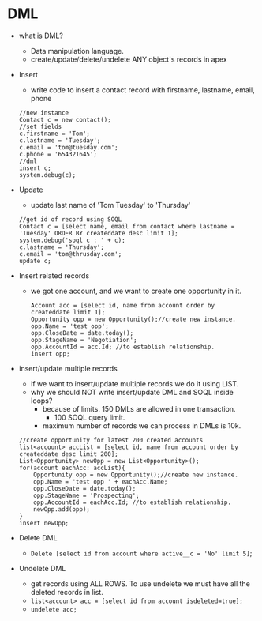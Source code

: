 # DML

- what is DML?
    - Data manipulation language.
    - create/update/delete/undelete ANY object's records in apex

- Insert
    - write code to insert a contact record with firstname, lastname, email, phone
    ```
    //new instance
    Contact c = new contact();
    //set fields
    c.firstname = 'Tom';
    c.lastname = 'Tuesday';
    c.email = 'tom@tuesday.com';
    c.phone = '654321645';
    //dml
    insert c;
    system.debug(c);
    ```

- Update
    - update last name of 'Tom Tuesday' to 'Thursday'
    ```
    //get id of record using SOQL
    Contact c = [select name, email from contact where lastname = 'Tuesday' ORDER BY createddate desc limit 1];
    system.debug('soql c : ' + c);
    c.lastname = 'Thursday';
    c.email = 'tom@thrusday.com';
    update c;

    ```
- Insert related records
    - we got one account, and we want to create one opportunity in it.
        ```
        Account acc = [select id, name from account order by createddate limit 1];
        Opportunity opp = new Opportunity();//create new instance.
        opp.Name = 'test opp';
        opp.CloseDate = date.today();
        opp.StageName = 'Negotiation';
        opp.AccountId = acc.Id; //to establish relationship.
        insert opp;
        ```

- insert/update multiple records
    - if we want to insert/update multiple records we do it using LIST. 
    - why we should NOT write insert/update DML and SOQL inside loops?
        - because of limits. 150 DMLs are allowed in one transaction.
            - 100 SOQL query limit.
        - maximum number of records we can process in DMLs is 10k.
    ```
    //create opportunity for latest 200 created accounts
    list<account> accList = [select id, name from account order by createddate desc limit 200];
    List<Opportunity> newOpp = new List<Opportunity>();
    for(account eachAcc: accList){
        Opportunity opp = new Opportunity();//create new instance.
        opp.Name = 'test opp ' + eachAcc.Name;
        opp.CloseDate = date.today();
        opp.StageName = 'Prospecting';
        opp.AccountId = eachAcc.Id; //to establish relationship.
        newOpp.add(opp);
    }
    insert newOpp;
    ```

- Delete DML
    - `Delete [select id from account where active__c = 'No' limit 5]`;
- Undelete DML
    - get records using ALL ROWS. To use undelete we must have all the deleted records in list.
    - `list<account> acc = [select id from account isdeleted=true];`
    - `undelete acc;`